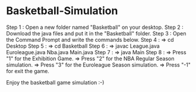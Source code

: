 # Basketball-Simulation

Step 1 : Open a new folder named "Basketball" on your desktop.
Step 2 : Download the java files and put it in the "Basketball" folder.
Step 3 : Open the Command Prompt and write the commands below.
Step 4 : => cd Desktop
Step 5 : => cd Basketball
Step 6 : => javac League.java Euroleague.java Nba.java Main.java
Step 7 : => java Main
Step 8 : => Press "1" for the Exhibition Game.
	 => Press "2" for the NBA Regular Season simulation.
	 => Press "3" for the Euroleague Season simulation.
	 => Press "-1" for exit the game.

Enjoy the basketball game simulation :-)

